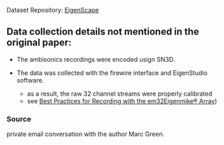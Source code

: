 
Dataset Repository: [EigenScape](https://zenodo.org/record/1284156)

## Data collection details not mentioned in the original paper:

- The ambisonics recordings were encoded usign SN3D.

- The data was collected with the firewire interface and EigenStudio software. 
    * as a result, the raw 32 channel streams were properly calibrated 
    * see [Best Practices for Recording with the em32Eigenmike® Array](https://mhacoustics.com/sites/default/files/Best%20Practices%20for%20Recording%20with%20the%20em32%20v2.pdf))

### Source

private email conversation with the author Marc Green.
